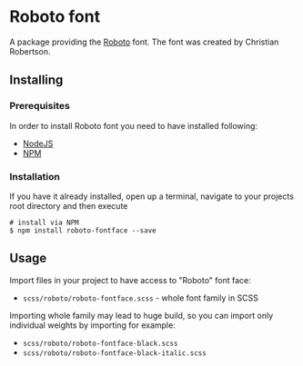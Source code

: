 # Roboto font

A package providing the [Roboto](http://www.google.com/fonts/specimen/Roboto) font. The font was created by Christian Robertson.

## Installing

### Prerequisites

In order to install Roboto font you need to have installed following:
* [NodeJS](http://nodejs.org/)
* [NPM](https://www.npmjs.com/)

### Installation
If you have it already installed, open up a terminal, navigate to your projects root directory and then execute

```
# install via NPM
$ npm install roboto-fontface --save
```

## Usage

Import files in your project to have access to "Roboto" font face:
* `scss/roboto/roboto-fontface.scss` - whole font family in SCSS

Importing whole family may lead to huge build, so you can import only individual weights by importing for example:
* `scss/roboto/roboto-fontface-black.scss`
* `scss/roboto/roboto-fontface-black-italic.scss`